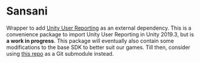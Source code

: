 # Sansani

Wrapper to add [Unity User Reporting](https://docs.unity3d.com/2019.3/Documentation/Manual/com.unity.cloud.userreporting.html) as an external dependency. This is a convenience package to import Unity User Reporting in Unity 2019.3, but is **a work in progress**. This package will eventually also contain some modifications to the base SDK to better suit our games. Till then, consider using [this repo](github.com/gamedev-iitk/UserReporting) as a Git submodule instead.
